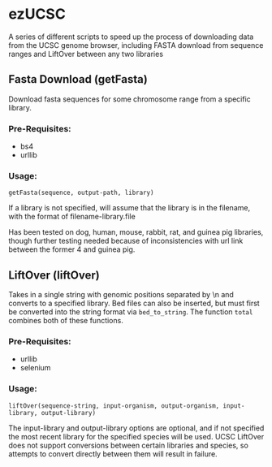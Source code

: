 # ezUCSC
A series of different scripts to speed up the process of downloading data from the UCSC genome browser, including FASTA download from sequence ranges and LiftOver between any two libraries

## Fasta Download (getFasta)
Download fasta sequences for some chromosome range from a specific library.

### Pre-Requisites:
* bs4
* urllib

### Usage:
`getFasta(sequence, output-path, library)`

If a library is not specified, will assume that the library is in the filename, with the format of filename-library.file

Has been tested on dog, human, mouse, rabbit, rat, and guinea pig libraries, though further testing needed because of inconsistencies with url link between the former 4 and guinea pig.

## LiftOver (liftOver)
Takes in a single string with genomic positions separated by \n and converts to a specified library. Bed files can also be inserted, but must first be converted into the string format via `bed_to_string`. The function `total` combines both of these functions. 

### Pre-Requisites:
* urllib
* selenium

### Usage:
`liftOver(sequence-string, input-organism, output-organism, input-library, output-library)`

The input-library and output-library options are optional, and if not specified the most recent library for the specified species will be used. UCSC LiftOver does not support conversions between certain libraries and species, so attempts to convert directly between them will result in failure. 
